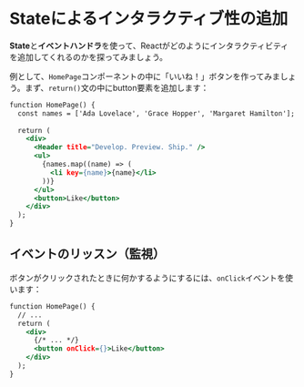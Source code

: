 # Stateによるインタラクティブ性の追加
**State**と**イベントハンドラ**を使って、Reactがどのようにインタラクティビティを追加してくれるのかを探ってみましょう。

例として、`HomePage`コンポーネントの中に「いいね！」ボタンを作ってみましょう。まず、`return()`文の中にbutton要素を追加します：
```index.html
function HomePage() {
  const names = ['Ada Lovelace', 'Grace Hopper', 'Margaret Hamilton'];
 
  return (
    <div>
      <Header title="Develop. Preview. Ship." />
      <ul>
        {names.map((name) => (
          <li key={name}>{name}</li>
        ))}
      </ul>
      <button>Like</button>
    </div>
  );
}
```
## イベントのリッスン（監視）
ボタンがクリックされたときに何かするようにするには、`onClick`イベントを使います：
```index.html
function HomePage() {
  // ...
  return (
    <div>
      {/* ... */}
      <button onClick={}>Like</button>
    </div>
  );
}
```

